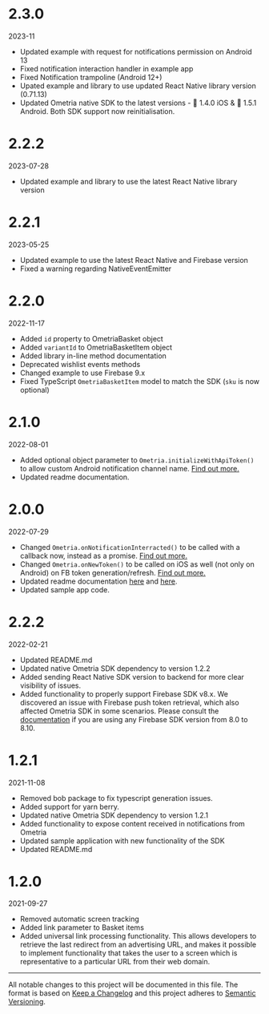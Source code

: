 # 2.3.0

2023-11

- Updated example with request for notifications permission on Android 13
- Fixed notification interaction handler in example app
- Fixed Notification trampoline (Android 12+)
- Upated example and library to use updated React Native library version (0.71.13)
- Updated Ometria native SDK to the latest versions - 🍏 1.4.0 iOS & 🤖 1.5.1 Android. Both SDK support now reinitialisation.

# 2.2.2

2023-07-28

- Updated example and library to use the latest React Native library version

# 2.2.1

2023-05-25

- Updated example to use the latest React Native and Firebase version
- Fixed a warning regarding NativeEventEmitter

# 2.2.0

2022-11-17

- Added `id` property to OmetriaBasket object
- Added `variantId` to OmetriaBasketItem object
- Added library in-line method documentation
- Deprecated wishlist events methods
- Changed example to use Firebase 9.x
- Fixed TypeScript `OmetriaBasketItem` model to match the SDK (`sku` is now optional)

# 2.1.0

2022-08-01

- Added optional object parameter to `Ometria.initializeWithApiToken()` to allow custom Android notification channel name. [Find out more.](https://github.com/Ometria/ometria.react_native_sdk#4-initialise-the-library)
- Updated readme documentation.

# 2.0.0

2022-07-29

- Changed `Ometria.onNotificationInterracted()` to be called with a callback now, instead as a promise. [Find out more.](https://github.com/Ometria/ometria.react_native_sdk_internal/#handling-interaction-with-notifications-that-contain-urls)
- Changed `Ometria.onNewToken()` to be called on iOS as well (not only on Android) on FB token generation/refresh. [Find out more.](https://github.com/Ometria/ometria.react_native_sdk_internal/#configure-push-notifications-in-your-application)
- Updated readme documentation [here](https://github.com/Ometria/ometria.react_native_sdk_internal/#handling-interaction-with-notifications-that-contain-urls) and [here](https://github.com/Ometria/ometria.react_native_sdk_internal/#configure-push-notifications-in-your-application).
- Updated sample app code.

# 2.2.2

2022-02-21

- Updated README.md
- Updated native Ometria SDK dependency to version 1.2.2
- Added sending React Native SDK version to backend for more clear visibility of issues.
- Added functionality to properly support Firebase SDK v8.x. We discovered an issue with Firebase push token retrieval, which also affected Ometria SDK in some scenarios. Please consult the [documentation](https://github.com/Ometria/ometria.react_native_sdk/tree/v1.2.2#41-firebase-80-810-issue-ios) if you are using any Firebase SDK version from 8.0 to 8.10.

# 1.2.1

2021-11-08

- Removed bob package to fix typescript generation issues.
- Added support for yarn berry.
- Updated native Ometria SDK dependency to version 1.2.1
- Added functionality to expose content received in notifications from Ometria
- Updated sample application with new functionality of the SDK
- Updated README.md

# 1.2.0

2021-09-27

- Removed automatic screen tracking
- Added link parameter to Basket items
- Added universal link processing functionality. This allows developers to retrieve the last redirect from an advertising URL, and makes it possible to implement functionality that takes the user to a screen which is representative to a particular URL from their web domain.

---

All notable changes to this project will be documented in this file.
The format is based on [Keep a Changelog](https://keepachangelog.com/en/1.0.0/) and this project adheres to [Semantic Versioning](https://semver.org/spec/v2.0.0.html).
